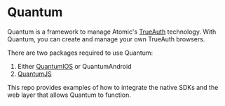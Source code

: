 # Quantum

Quantum is a framework to manage Atomic's [TrueAuth](https://www.trueauth.com/) technology. With Quantum, you can create and manage your own TrueAuth browsers.

There are two packages required to use Quantum:
1. Either [QuantumIOS](https://github.com/atomicfi/quantum-ios) or QuantumAndroid
2. [QuantumJS](https://github.com/atomicfi/quantum-js)

This repo provides examples of how to integrate the native SDKs and the web layer that allows Quantum to function.
